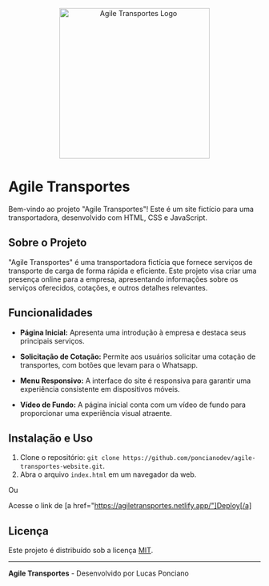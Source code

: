 <p align="center">
  <img src="https://i.imgur.com/MAPFjnN.png" alt="Agile Transportes Logo" width="300">
</p>

# Agile Transportes

Bem-vindo ao projeto "Agile Transportes"! Este é um site fictício para uma transportadora, desenvolvido com HTML, CSS e JavaScript.

## Sobre o Projeto

"Agile Transportes" é uma transportadora fictícia que fornece serviços de transporte de carga de forma rápida e eficiente. Este projeto visa criar uma presença online para a empresa, apresentando informações sobre os serviços oferecidos, cotações, e outros detalhes relevantes.

## Funcionalidades

- **Página Inicial:** Apresenta uma introdução à empresa e destaca seus principais serviços.

- **Solicitação de Cotação:** Permite aos usuários solicitar uma cotação de transportes, com botões que levam para o Whatsapp.

- **Menu Responsivo:** A interface do site é responsiva para garantir uma experiência consistente em dispositivos móveis.

- **Vídeo de Fundo:** A página inicial conta com um vídeo de fundo para proporcionar uma experiência visual atraente.

## Instalação e Uso

1. Clone o repositório: `git clone https://github.com/poncianodev/agile-transportes-website.git`.
2. Abra o arquivo `index.html` em um navegador da web.

Ou

Acesse o link de [a href="https://agiletransportes.netlify.app/"]Deploy[/a]

## Licença

Este projeto é distribuído sob a licença [MIT](LICENSE).

---

**Agile Transportes** - Desenvolvido por Lucas Ponciano
